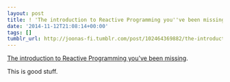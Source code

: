 ```yaml
---
layout: post
title: ! 'The introduction to Reactive Programming you''ve been missing '
date: '2014-11-12T21:08:14+00:00'
tags: []
tumblr_url: http://joonas-fi.tumblr.com/post/102464369882/the-introduction-to-reactive-programming-youve
---
```


[The introduction to Reactive Programming you've been missing](https://gist.github.com/staltz/868e7e9bc2a7b8c1f754/).

This is good stuff.
